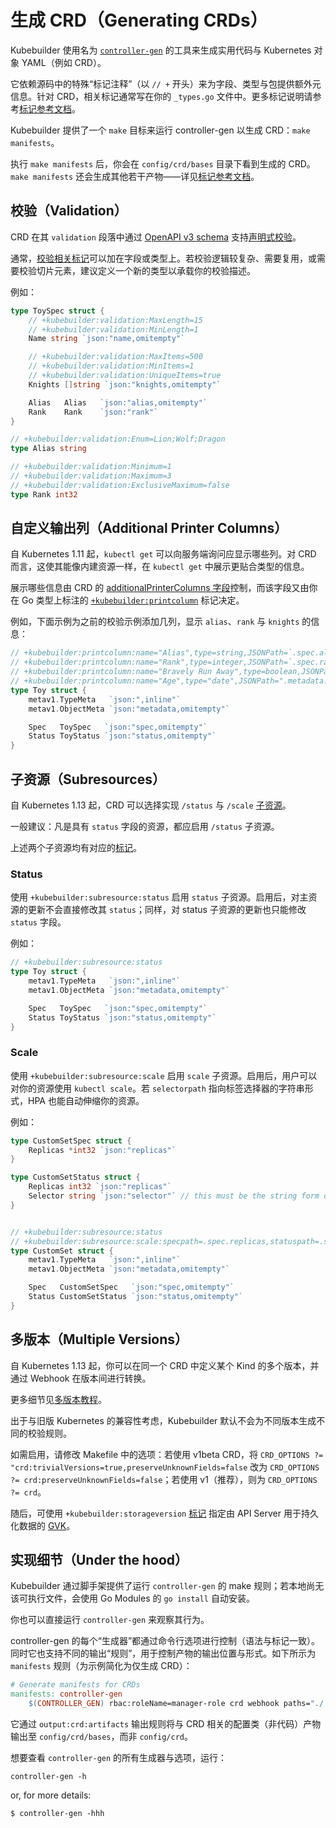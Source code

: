 # 生成 CRD（Generating CRDs）

Kubebuilder 使用名为 [`controller-gen`][controller-tools] 的工具来生成实用代码与 Kubernetes 对象 YAML（例如 CRD）。

它依赖源码中的特殊“标记注释”（以 `// +` 开头）来为字段、类型与包提供额外元信息。针对 CRD，相关标记通常写在你的 `_types.go` 文件中。更多标记说明请参考[标记参考文档][marker-ref]。

Kubebuilder 提供了一个 `make` 目标来运行 controller-gen 以生成 CRD：`make manifests`。

执行 `make manifests` 后，你会在 `config/crd/bases` 目录下看到生成的 CRD。`make manifests` 还会生成其他若干产物——详见[标记参考文档][marker-ref]。

## 校验（Validation）

CRD 在其 `validation` 段落中通过 [OpenAPI v3 schema][openapi-schema] 支持[声明式校验][kube-validation]。

通常，[校验相关标记](./markers/crd-validation.md)可以加在字段或类型上。若校验逻辑较复杂、需要复用，或需要校验切片元素，建议定义一个新的类型以承载你的校验描述。

例如：

```go
type ToySpec struct {
	// +kubebuilder:validation:MaxLength=15
	// +kubebuilder:validation:MinLength=1
	Name string `json:"name,omitempty"`

	// +kubebuilder:validation:MaxItems=500
	// +kubebuilder:validation:MinItems=1
	// +kubebuilder:validation:UniqueItems=true
	Knights []string `json:"knights,omitempty"`

	Alias   Alias   `json:"alias,omitempty"`
	Rank    Rank    `json:"rank"`
}

// +kubebuilder:validation:Enum=Lion;Wolf;Dragon
type Alias string

// +kubebuilder:validation:Minimum=1
// +kubebuilder:validation:Maximum=3
// +kubebuilder:validation:ExclusiveMaximum=false
type Rank int32

```

## 自定义输出列（Additional Printer Columns）

自 Kubernetes 1.11 起，`kubectl get` 可以向服务端询问应显示哪些列。对 CRD 而言，这使其能像内建资源一样，在 `kubectl get` 中展示更贴合类型的信息。

展示哪些信息由 CRD 的 [additionalPrinterColumns 字段][kube-additional-printer-columns]控制，而该字段又由你在 Go 类型上标注的 [`+kubebuilder:printcolumn`][crd-markers] 标记决定。

例如，下面示例为之前的校验示例添加几列，显示 `alias`、`rank` 与 `knights` 的信息：

```go
// +kubebuilder:printcolumn:name="Alias",type=string,JSONPath=`.spec.alias`
// +kubebuilder:printcolumn:name="Rank",type=integer,JSONPath=`.spec.rank`
// +kubebuilder:printcolumn:name="Bravely Run Away",type=boolean,JSONPath=`.spec.knights[?(@ == "Sir Robin")]`,description="when danger rears its ugly head, he bravely turned his tail and fled",priority=10
// +kubebuilder:printcolumn:name="Age",type="date",JSONPath=".metadata.creationTimestamp"
type Toy struct {
	metav1.TypeMeta   `json:",inline"`
	metav1.ObjectMeta `json:"metadata,omitempty"`

	Spec   ToySpec   `json:"spec,omitempty"`
	Status ToyStatus `json:"status,omitempty"`
}

```

## 子资源（Subresources）

自 Kubernetes 1.13 起，CRD 可以选择实现 `/status` 与 `/scale` [子资源][kube-subresources]。

一般建议：凡是具有 `status` 字段的资源，都应启用 `/status` 子资源。

上述两个子资源均有对应的[标记][crd-markers]。

### Status

使用 `+kubebuilder:subresource:status` 启用 `status` 子资源。启用后，对主资源的更新不会直接修改其 `status`；同样，对 status 子资源的更新也只能修改 `status` 字段。

例如：

```go
// +kubebuilder:subresource:status
type Toy struct {
	metav1.TypeMeta   `json:",inline"`
	metav1.ObjectMeta `json:"metadata,omitempty"`

	Spec   ToySpec   `json:"spec,omitempty"`
	Status ToyStatus `json:"status,omitempty"`
}
```

### Scale

使用 `+kubebuilder:subresource:scale` 启用 `scale` 子资源。启用后，用户可以对你的资源使用 `kubectl scale`。若 `selectorpath` 指向标签选择器的字符串形式，HPA 也能自动伸缩你的资源。

例如：

```go
type CustomSetSpec struct {
	Replicas *int32 `json:"replicas"`
}

type CustomSetStatus struct {
	Replicas int32 `json:"replicas"`
    Selector string `json:"selector"` // this must be the string form of the selector
}


// +kubebuilder:subresource:status
// +kubebuilder:subresource:scale:specpath=.spec.replicas,statuspath=.status.replicas,selectorpath=.status.selector
type CustomSet struct {
	metav1.TypeMeta   `json:",inline"`
	metav1.ObjectMeta `json:"metadata,omitempty"`

	Spec   CustomSetSpec   `json:"spec,omitempty"`
	Status CustomSetStatus `json:"status,omitempty"`
}
```

## 多版本（Multiple Versions）

自 Kubernetes 1.13 起，你可以在同一个 CRD 中定义某个 Kind 的多个版本，并通过 Webhook 在版本间进行转换。

更多细节见[多版本教程](/multiversion-tutorial/tutorial.md)。

出于与旧版 Kubernetes 的兼容性考虑，Kubebuilder 默认不会为不同版本生成不同的校验规则。

如需启用，请修改 Makefile 中的选项：若使用 v1beta CRD，将 `CRD_OPTIONS ?= "crd:trivialVersions=true,preserveUnknownFields=false` 改为 `CRD_OPTIONS ?= crd:preserveUnknownFields=false`；若使用 v1（推荐），则为 `CRD_OPTIONS ?= crd`。

随后，可使用 `+kubebuilder:storageversion` [标记][crd-markers] 指定由 API Server 用于持久化数据的 [GVK](/cronjob-tutorial/gvks.md "Group-Version-Kind")。

## 实现细节（Under the hood）

Kubebuilder 通过脚手架提供了运行 `controller-gen` 的 make 规则；若本地尚无该可执行文件，会使用 Go Modules 的 `go install` 自动安装。

你也可以直接运行 `controller-gen` 来观察其行为。

controller-gen 的每个“生成器”都通过命令行选项进行控制（语法与标记一致）。同时它也支持不同的输出“规则”，用于控制产物的输出位置与形式。如下所示为 `manifests` 规则（为示例简化为仅生成 CRD）：

```makefile
# Generate manifests for CRDs
manifests: controller-gen
	$(CONTROLLER_GEN) rbac:roleName=manager-role crd webhook paths="./..." output:crd:artifacts:config=config/crd/bases
```

它通过 `output:crd:artifacts` 输出规则将与 CRD 相关的配置类（非代码）产物输出至 `config/crd/bases`，而非 `config/crd`。

想要查看 `controller-gen` 的所有生成器与选项，运行：

```shell
controller-gen -h
```

or, for more details:

```shell
$ controller-gen -hhh
```

[marker-ref]: ./markers.md "Markers for Config/Code Generation"

[kube-validation]: https://kubernetes.io/docs/tasks/access-kubernetes-api/custom-resources/custom-resource-definitions/#validation "Custom Resource Definitions: Validation"

[openapi-schema]: https://github.com/OAI/OpenAPI-Specification/blob/master/versions/3.0.0.md#schemaObject "OpenAPI v3"

[kube-additional-printer-columns]: https://kubernetes.io/docs/tasks/access-kubernetes-api/custom-resources/custom-resource-definitions/#additional-printer-columns "Custom Resource Definitions: Additional Printer Columns"

[kube-subresources]: https://kubernetes.io/docs/tasks/access-kubernetes-api/custom-resources/custom-resource-definitions/#status-subresource "Custom Resource Definitions: Status Subresource"

[crd-markers]: ./markers/crd.md "CRD Generation"

[controller-tools]: https://sigs.k8s.io/controller-tools "Controller Tools"
